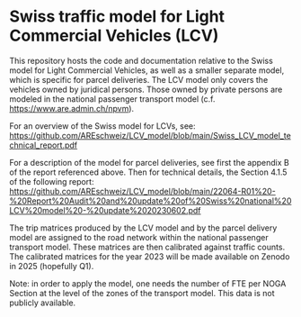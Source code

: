 # Swiss traffic model for Light Commercial Vehicles (LCV)

This repository hosts the code and documentation relative to the Swiss model for Light Commercial Vehicles, as well as a smaller separate model, which is specific for parcel deliveries.
The LCV model only covers the vehicles owned by juridical persons. Those owned by private persons are modeled in the national passenger transport model (c.f. https://www.are.admin.ch/npvm).

For an overview of the Swiss model for LCVs, see: https://github.com/AREschweiz/LCV_model/blob/main/Swiss_LCV_model_technical_report.pdf

For a description of the model for parcel deliveries, see first the appendix B of the report referenced above. Then for technical details, the Section 4.1.5 of the following report:
https://github.com/AREschweiz/LCV_model/blob/main/22064-R01%20-%20Report%20Audit%20and%20update%20of%20Swiss%20national%20LCV%20model%20-%20update%2020230602.pdf

The trip matrices produced by the LCV model and by the parcel delivery model are assigned to the road network within the national passenger transport model. These matrices are then calibrated against traffic counts. The calibrated matrices for the year 2023 will be made available on Zenodo in 2025 (hopefully Q1).

Note: in order to apply the model, one needs the number of FTE per NOGA Section at the level of the zones of the transport model. This data is not publicly available.
